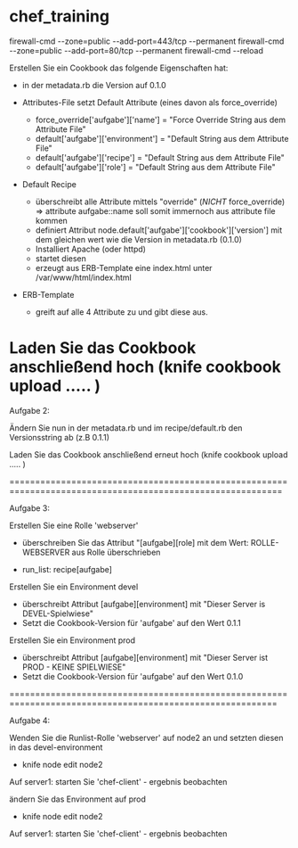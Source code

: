 # chef_training

firewall-cmd --zone=public --add-port=443/tcp --permanent
firewall-cmd --zone=public --add-port=80/tcp --permanent
firewall-cmd --reload


Erstellen Sie ein Cookbook das folgende Eigenschaften hat:

- in der metadata.rb die Version auf 0.1.0

- Attributes-File setzt Default Attribute (eines davon als force_override)
  - force_override['aufgabe']['name'] = "Force Override String aus dem Attribute File"
  - default['aufgabe']['environment'] = "Default String aus dem Attribute File"
  - default['aufgabe']['recipe'] = "Default String aus dem Attribute File"
  - default['aufgabe']['role'] = "Default String aus dem Attribute File"

- Default Recipe
  - überschreibt alle Attribute mittels "override" (_NICHT_ force_override)
    => attribute aufgabe::name soll somit immernoch aus attribute file kommen
  - definiert Attribut node.default['aufgabe']['cookbook']['version'] mit dem gleichen wert wie die Version in metadata.rb (0.1.0)
  - Installiert Apache (oder httpd)
  - startet diesen
  - erzeugt aus ERB-Template eine index.html unter /var/www/html/index.html

- ERB-Template
  - greift auf alle 4 Attribute zu und gibt diese aus.

Laden Sie das Cookbook anschließend hoch (knife cookbook upload ..... )
==========================================================================================================

Aufgabe 2:

Ändern Sie nun in der metadata.rb und im recipe/default.rb den Versionsstring ab (z.B 0.1.1)

Laden Sie das Cookbook anschließend erneut hoch (knife cookbook upload ..... )

===========================================================================================================

Aufgabe 3:

Erstellen Sie eine Rolle 'webserver'
  - überschreiben Sie das Attribut "[aufgabe][role] mit dem Wert: ROLLE-WEBSERVER aus Rolle überschrieben

  - run_list: recipe[aufgabe]


Erstellen Sie ein Environment devel

  - überschreibt Attribut [aufgabe][environment] mit "Dieser Server is DEVEL-Spielwiese"
  - Setzt die Cookbook-Version für 'aufgabe' auf den Wert 0.1.1


Erstellen Sie ein Environment prod

  - überschreibt Attribut [aufgabe][environment] mit "Dieser Server ist PROD - KEINE SPIELWIESE"
  - Setzt die Cookbook-Version für 'aufgabe' auf den Wert 0.1.0

==========================================================================================================

Aufgabe 4:

Wenden Sie die Runlist-Rolle 'webserver' auf node2 an und setzten diesen in das devel-environment

 - knife node edit node2

Auf server1: starten Sie 'chef-client' - ergebnis beobachten

ändern Sie das Environment auf prod

 - knife node edit node2

Auf server1: starten Sie 'chef-client' - ergebnis beobachten 


